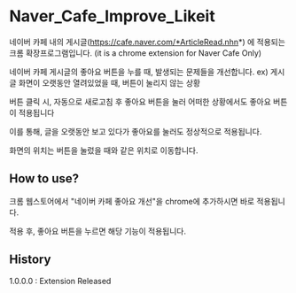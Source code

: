 # Naver_Cafe_Improve_Likeit
네이버 카페 내의 게시글(https://cafe.naver.com/*ArticleRead.nhn*) 에 적용되는 크롬 확장프로그램입니다. (it is a chrome extension for Naver Cafe Only)

네이버 카페 게시글의 좋아요 버튼을 누를 때, 발생되는 문제들을 개선합니다.
  ex) 게시글 화면이 오랫동안 열려있었을 때, 버튼이 눌리지 않는 상황

버튼 클릭 시, 자동으로 새로고침 후 좋아요 버튼을 눌러 어떠한 상황에서도 좋아요 버튼이 적용됩니다 

이를 통해, 글을 오랫동안 보고 있다가 좋아요를 눌러도 정상적으로 적용됩니다.

화면의 위치는 버튼을 눌렀을 때와 같은 위치로 이동합니다. 

## How to use?
크롬 웹스토어에서 "네이버 카페 좋아요 개선"을 chrome에 추가하시면 바로 적용됩니다.

적용 후, 좋아요 버튼을 누르면 해당 기능이 적용됩니다.

## History
1.0.0.0 : Extension Released
